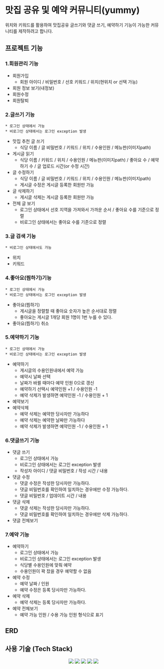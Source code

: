 # 맛집 공유 및 예약 커뮤니티(yummy)
위치와 키워드를 활용하여 맛집공유 글쓰기와 댓글 쓰기, 예약하기 기능이 가능한 커뮤니티를 제작하려고 합니다.


## 프로젝트 기능
### 1.회원관리 기능

* 회원가입
  	* 회원 아이디 / 비밀번호 / 선호 키워드 / 위치(현위치 or 선택 가능)
* 회원 정보 보기(내정보)
* 회원수정
* 회원탈퇴


### 2.글쓰기 기능
  	* 로그인 상태에서 가능
  	* 비로그인 상태에서는 로그인 exception 발생
* 맛집 추천 글 쓰기
  	* 식당 이름 / 글 비밀번호 / 키워드 / 위치 / 수용인원 / 메뉴판(이미지path)
* 게시글 읽기
  	* 식당 이름 / 키워드 / 위치 / 수용인원 / 메뉴판(이미지path) / 좋아요 수 / 예약하기 수 / 글 업로드 시간(or 수정 시간)
* 글 수정하기
  	* 식당 이름 / 글 비밀번호 / 키워드 / 위치 / 수용인원 / 메뉴판(이미지path)
  	* 게시글 수정은 게시글 등록한 회원만 가능
* 글 삭제하기
  	* 게시글 삭제는 게시글 등록한 회원만 가능
* 전체 글 보기
  	* 로그인 상태에서 선호 지역을 가져와서 가까운 순서 / 좋아요 수를 기준으로 정렬
  	* 비로그인 상태에서는 좋아요 수를 기준으로 정렬

### 3.글 검색 기능
  	* 비로그인 상태에서도 가능
* 위치
* 키워드
  	  
### 4.좋아요(찜하기)기능
  	* 로그인 상태에서 가능
  	* 비로그인 상태에서는 로그인 exception 발생
* 좋아요(찜하기)
  	* 게시글을 정렬할 때 좋아요 숫자가 높은 순서대로 정렬
  	* 좋아요는 게시글 1개당 회원 1명이 1번 누를 수 있다.
* 좋아요(찜하기) 취소
### 5.예약하기 기능
  	* 로그인 상태에서 가능
  	* 비로그인 상태에서는 로그인 exception 발생
* 예약하기
  	* 게시글의 수용인원내에서 예약 가능
  	* 예약시 날짜 선택
  	* 날짜가 바뀔 때마다 예약 인원 0으로 갱신
  	* 예약하기 선택시 예약인원 +1 / 수용인원 -1
  	* 예약 삭제가 발생하면 예약인원 -1 / 수용인원 + 1
* 예약보기
* 예약삭제
  	* 예약 삭제는 예약한 당사자만 가능하다
  	* 예약 삭제는 예약한 날짜만 가능하다
  	* 예약 삭제가 발생하면 예약인원 -1 / 수용인원 + 1
### 6.댓글쓰기 기능
* 댓글 쓰기
  	* 로그인 상태에서 가능
  	* 비로그인 상태에서는 로그인 exception 발생
  	* 작성자 아이디 / 댓글 비밀번호 / 작성 시간 / 내용
* 댓글 수정
  	* 댓글 수정은 작성한 당사자만 가능하다.
  	* 댓글 비밀번호를 확인하여 일치하는 경우에만 수정 가능하다.
  	* 댓글 비밀번호 / 업데이트 시간 / 내용
* 댓글 삭제
  	* 댓글 삭제는 작성한 당사자만 가능하다.
  	* 댓글 비밀번호를 확인하여 일치하는 경우에만 삭제 가능하다.
* 댓글 전체보기
### 7.예약 기능
* 예약하기
  	* 로그인 상태에서 가능
  	* 비로그인 상태에서는 로그인 exception 발생
  	* 식당별 수용인원에 맞춰 예약
  	* 수용인원이 꽉 찼을 경우 예약할 수 없음
* 예약 수정
  	* 예약 날짜 / 인원
  	* 예약 수정은 등록 당사자만 가능하다.
* 예약 삭제
  	* 예약 삭제는 등록 당사자만 가능하다.
* 예약 전체보기
  	* 예약 가능 인원 / 수용 가능 인원 형식으로 표기



## ERD


## 사용 기술 (Tech Stack)
<div align=center> 
	<img src="https://img.shields.io/badge/java-007396?style=for-the-badge&logo=java&logoColor=white">
	<img src="https://img.shields.io/badge/Spring Boot-6DB33F?style=for-the-badge&logo=springboot&logoColor=white">
	<img src="https://img.shields.io/badge/mysql-4479A1?style=for-the-badge&logo=mysql&logoColor=white"> 
  	<img src="https://img.shields.io/badge/github-181717?style=for-the-badge&logo=github&logoColor=white">
  	<img src="https://img.shields.io/badge/git-F05032?style=for-the-badge&logo=git&logoColor=white">
</div>
